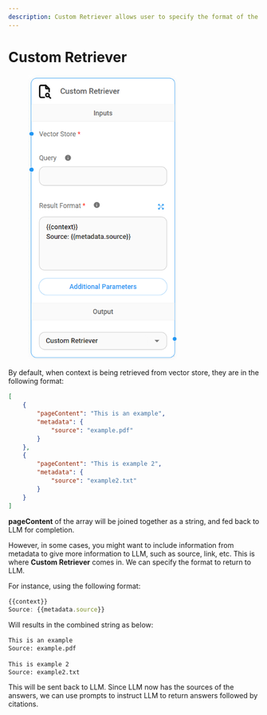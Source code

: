 ```yaml
---
description: Custom Retriever allows user to specify the format of the context to LLM
---
```


# Custom Retriever

<figure><img src="../../../.gitbook/assets/image--3---1---1-.png" alt="" width="298"><figcaption></figcaption></figure>

By default, when context is being retrieved from vector store, they are in the following format:

```json
[ 
    {
        "pageContent": "This is an example",
        "metadata": {
            "source": "example.pdf"
        }
    },
    {
        "pageContent": "This is example 2",
        "metadata": {
            "source": "example2.txt"
        }
    }
]
```

**pageContent** of the array will be joined together as a string, and fed back to LLM for completion.

However, in some cases, you might want to include information from metadata to give more information to LLM, such as source, link, etc. This is where **Custom Retriever** comes in. We can specify the format to return to LLM.

For instance, using the following format:

```javascript
{{context}}
Source: {{metadata.source}}
```

Will results in the combined string as below:

```
This is an example
Source: example.pdf

This is example 2
Source: example2.txt
```

This will be sent back to LLM. Since LLM now has the sources of the answers, we can use prompts to instruct LLM to return answers followed by citations.
